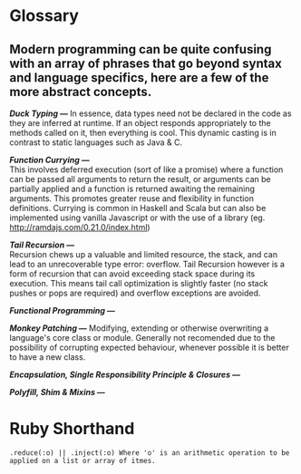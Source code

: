 # Glossary

## Modern programming can be quite confusing with an array of phrases that go beyond syntax and language specifics, here are a few of the more abstract concepts.

**_Duck Typing &mdash;_**
In essence, data types need not be declared in the code as they are inferred at runtime. If an object responds appropriately to the methods called on it, then everything is cool. This dynamic casting is in contrast to static languages such as Java & C.

**_Function Currying &mdash;_**<br>
This involves deferred execution (sort of like a promise) where a function can be passed all arguments to return the result, or arguments can be partially applied and a function is returned awaiting the remaining arguments. This promotes greater reuse and flexibility in function definitions. Currying is common in Haskell and Scala but can also be implemented using vanilla Javascript or with the use of a library (eg. http://ramdajs.com/0.21.0/index.html)

**_Tail Recursion &mdash;_**<br>
Recursion chews up a valuable and limited resource, the stack, and can lead to an unrecoverable type error: overflow. Tail Recursion however is a form of recursion that can avoid exceeding stack space during its execution. This means tail call optimization is slightly faster (no stack pushes or pops are required) and overflow exceptions are avoided.

**_Functional Programming &mdash;_**

**_Monkey Patching &mdash;_**
Modifying, extending or otherwise overwriting a language's core class or module. Generally not recomended due to the possibility of corrupting expected behaviour, whenever possible it is better to have a new class.

**_Encapsulation, Single Responsibility Principle & Closures &mdash;_**

**_Polyfill, Shim & Mixins &mdash;_**


# Ruby Shorthand

    .reduce(:o) || .inject(:o) Where 'o' is an arithmetic operation to be applied on a list or array of itmes.
